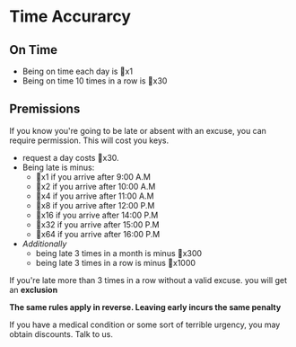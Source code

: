 # Time Accurarcy

## On Time

* Being on time each day is 🔑x1
* Being on time 10 times in a row is 🔑x30

## Premissions

If you know you're going to be late or absent with an excuse, you can require permission. This will cost you keys.

* request a day costs 🔑x30.
* Being late is minus:
  * 🔑x1 if you arrive after 9:00 A.M
  * 🔑x2 if you arrive after 10:00 A.M
  * 🔑x4 if you arrive after 11:00 A.M
  * 🔑x8 if you arrive after 12:00 P.M
  * 🔑x16 if you arrive after 14:00 P.M
  * 🔑x32 if you arrive after 15:00 P.M
  * 🔑x64 if you arrive after 16:00 P.M
* _Additionally_
  * being late 3 times in a month is minus 🔑x300
  * being late 3 times in a row is minus 🔑x1000

If you're late more than 3 times in a row without a valid excuse. you will get an **exclusion**

**The same rules apply in reverse. Leaving early incurs the same penalty**

If you have a medical condition or some sort of terrible urgency, you may obtain discounts. Talk to us.

